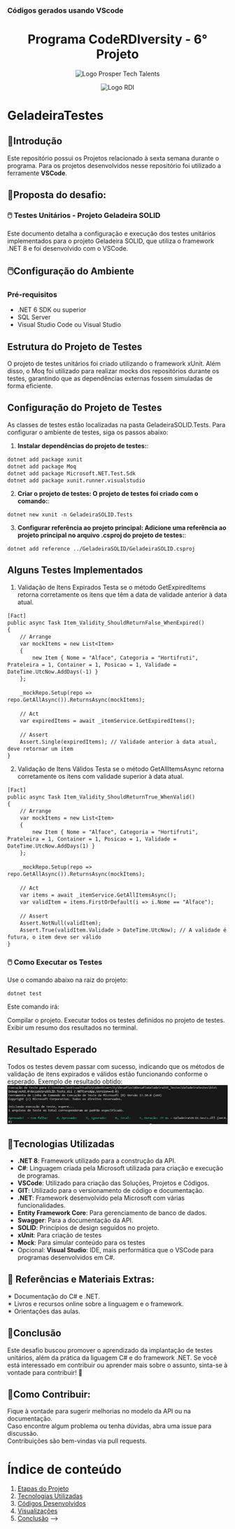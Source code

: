 ### **Códigos gerados usando VScode**

<a id="documentacao"></a>
<h1 align="center">
    Programa CodeRDIversity - 6° Projeto<br>    
</h1>
<p align="center">
      <img src="https://prospertechtalents.com/wp-content/uploads/2024/02/Prosper-Logo-Red.png" alt="Logo Prosper Tech Talents"> 
</center>
<p align="center">
    <img src="https://www.rdisoftware.com/img/logo.png" alt="Logo RDI"> 
</center>

# GeladeiraTestes

## 🤖Introdução
Este repositório possui os Projetos relacionado à sexta semana durante o programa.
Para os projetos desenvolvidos nesse repositório foi utilizado a ferramente **VSCode**.

## 🚀Proposta do desafio:
### 🖱️  Testes Unitários - Projeto Geladeira SOLID
Este documento detalha a configuração e execução dos testes unitários implementados para o projeto Geladeira SOLID, que utiliza o framework .NET 8 e foi desenvolvido com o VSCode.

## 🖱️Configuração do Ambiente

### Pré-requisitos

- .NET 6 SDK ou superior
- SQL Server
- Visual Studio Code ou Visual Studio

## Estrutura do Projeto de Testes
O projeto de testes unitários foi criado utilizando o framework xUnit. Além disso, o Moq foi utilizado para realizar mocks dos repositórios durante os testes, garantindo que as dependências externas fossem simuladas de forma eficiente.

## Configuração do Projeto de Testes
As classes de testes estão localizadas na pasta GeladeiraSOLID.Tests. Para configurar o ambiente de testes, siga os passos abaixo:
   
1. **Instalar dependências do projeto de testes:**:
```
dotnet add package xunit
dotnet add package Moq
dotnet add package Microsoft.NET.Test.Sdk
dotnet add package xunit.runner.visualstudio
```  
2. **Criar o projeto de testes: O projeto de testes foi criado com o comando:**:  
```  
dotnet new xunit -n GeladeiraSOLID.Tests  
```  
3. **Configurar referência ao projeto principal: Adicione uma referência ao projeto principal no arquivo .csproj do projeto de testes:**:
```  
dotnet add reference ../GeladeiraSOLID/GeladeiraSOLID.csproj
```     

## Alguns Testes Implementados
1. Validação de Itens Expirados
Testa se o método GetExpiredItems retorna corretamente os itens que têm a data de validade anterior à data atual.
```
[Fact]
public async Task Item_Validity_ShouldReturnFalse_WhenExpired()
{
    // Arrange
    var mockItems = new List<Item>
    {
        new Item { Nome = "Alface", Categoria = "Hortifruti", Prateleira = 1, Container = 1, Posicao = 1, Validade = DateTime.UtcNow.AddDays(-1) }
    };

    _mockRepo.Setup(repo => repo.GetAllAsync()).ReturnsAsync(mockItems);

    // Act
    var expiredItems = await _itemService.GetExpiredItems();

    // Assert
    Assert.Single(expiredItems); // Validade anterior à data atual, deve retornar um item
}
```
2. Validação de Itens Válidos
Testa se o método GetAllItemsAsync retorna corretamente os itens com validade superior à data atual.
```
[Fact]
public async Task Item_Validity_ShouldReturnTrue_WhenValid()
{
    // Arrange
    var mockItems = new List<Item>
    {
        new Item { Nome = "Alface", Categoria = "Hortifruti", Prateleira = 1, Container = 1, Posicao = 1, Validade = DateTime.UtcNow.AddDays(1) }
    };

    _mockRepo.Setup(repo => repo.GetAllAsync()).ReturnsAsync(mockItems);

    // Act
    var items = await _itemService.GetAllItemsAsync();
    var validItem = items.FirstOrDefault(i => i.Nome == "Alface");

    // Assert
    Assert.NotNull(validItem);
    Assert.True(validItem.Validade > DateTime.UtcNow); // A validade é futura, o item deve ser válido
}
```   

### 🖱️ Como Executar os Testes
Use o comando abaixo na raiz do projeto:
```  
dotnet test
```  
Este comando irá:

Compilar o projeto.
Executar todos os testes definidos no projeto de testes.
Exibir um resumo dos resultados no terminal.

## Resultado Esperado
Todos os testes devem passar com sucesso, indicando que os métodos de validação de itens expirados e válidos estão funcionando conforme o esperado.
Exemplo de resultado obtido:
![alt text](image.png)

## 📄Tecnologias Utilizadas  
- **.NET 8**: Framework utilizado para a construção da API.
- **C#**: Linguagem criada pela Microsoft utilizada para criação e execução de programas.  
- **VSCode**: Utilizado para criação das Soluções, Projetos e Códigos.  
- **GIT**: Utilizado para o versionamento de código e documentação.  
- **.NET**: Framework desenvolvido pela Microsoft com várias funcionalidades.  
- **Entity Framework Core**: Para gerenciamento de banco de dados.
- **Swagger**: Para a documentação da API.
- **SOLID**: Princípios de design seguidos no projeto.
- **xUnit**: Para criação de testes
- **Mock**: Para simular conteúdo para os testes
- Opcional: **Visual Studio**: IDE, mais performática que o VSCode para programas desenvolvidos em C#.  

## 📰 Referências e Materiais Extras:  
✴ Documentação do C# e .NET.  
✴ Livros e recursos online sobre a linguagem e o framework.  
✴ Orientações das aulas.  

## 📄Conclusão
Este desafio buscou promover o aprendizado da implantação de testes unitários, além da prática da liguagem C# e do framework .NET. 
Se você está interessado em contribuir ou aprender mais sobre o assunto, sinta-se à vontade para contribuir! 🚀  

## 💌Como Contribuir:  
Fique à vontade para sugerir melhorias no modelo da API ou na documentação.  
Caso encontre algum problema ou tenha dúvidas, abra uma issue para discussão.  
Contribuições são bem-vindas via pull requests.  

# Índice de conteúdo  
1. [Etapas do Projeto](#etapas-do-projeto)  
2. [Tecnologias Utilizadas](#tecnologias-utilizadas)  
3. [Códigos Desenvolvidos](#códigos-desenvolvidos)  
4. [Visualizações](#visualizações)
5. [Conclusão](#conclusão) -->
